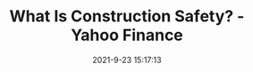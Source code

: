 ---
"title": "What Is Construction Safety? - Yahoo Finance"
"date": "2021-9-23 15:17:13"
"feed_name": "GOOGLENEWSCONSTRUCTION"
"feed_website": "https://news.google.com/search?q=construction%2Bincident&hl=en-US&gl=US&ceid=US:en"
"feed_rss": "https://news.google.com/rss/search?q=construction%2Bincident&hl=en-US&gl=US&ceid=US:en"
"link": "https://finance.yahoo.com/news/construction-safety-151713080.html"
"source": "{'href': 'https://finance.yahoo.com', 'title': 'Yahoo Finance'}"
"file": "_posts/2021-1-1-5aebe04dd1e814a84d033e270c082a3898aec3c0.md"
"accident": "0"
"drilling": "0"
"dead": "0"
"injured": "0"
"arrested": "0"
"where": "unknown site"
"place": "unknown place"
---